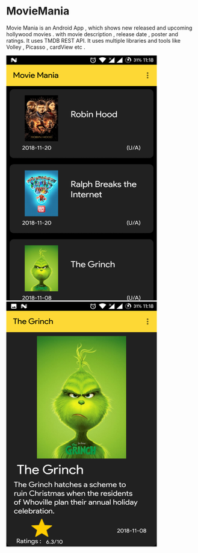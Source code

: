 # MovieMania
Movie Mania is an Android App , 
which shows new released and upcoming hollywood movies . 
with movie description , release date , poster and ratings. 
It uses TMDB REST API. It uses multiple libraries and tools like Volley , Picasso , cardView etc .

<img src="ss1.png" width=400 height=650>

<img src="ss2.png" width=400 height=650>
